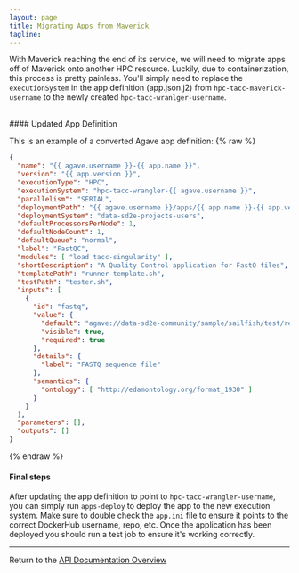 ```yaml
---
layout: page
title: Migrating Apps from Maverick
tagline:
---
```


With Maverick reaching the end of its service, we will need to migrate apps off of Maverick onto another HPC resource. Luckily, due to containerization, this process is pretty painless. You'll simply need to replace the `executionSystem` in the app definition (app.json.j2) from `hpc-tacc-maverick-username` to the newly created `hpc-tacc-wranlger-username`.


<br>
#### Updated App Definition

This is an example of a converted Agave app definition:
{% raw %}
```json
{
  "name": "{{ agave.username }}-{{ app.name }}",
  "version": "{{ app.version }}",
  "executionType": "HPC",
  "executionSystem": "hpc-tacc-wrangler-{{ agave.username }}",
  "parallelism": "SERIAL",
  "deploymentPath": "{{ agave.username }}/apps/{{ app.name }}-{{ app.version }}",
  "deploymentSystem": "data-sd2e-projects-users",
  "defaultProcessorsPerNode": 1,
  "defaultNodeCount": 1,
  "defaultQueue": "normal",
  "label": "FastQC",
  "modules": [ "load tacc-singularity" ],
  "shortDescription": "A Quality Control application for FastQ files",
  "templatePath": "runner-template.sh",
  "testPath": "tester.sh",
  "inputs": [
    {
      "id": "fastq",
      "value": {
        "default": "agave://data-sd2e-community/sample/sailfish/test/read1.fastq",
        "visible": true,
        "required": true
      },
      "details": {
        "label": "FASTQ sequence file"
      },
      "semantics": {
        "ontology": [ "http://edamontology.org/format_1930" ]
      }
    }
  ],
  "parameters": [],
  "outputs": []
}
```
{% endraw %}

#### Final steps
After updating the app definition to point to `hpc-tacc-wrangler-username`, you can simply run `apps-deploy` to deploy the app to the new execution system. Make sure to double check the `app.ini` file to ensure it points to the correct DockerHub username, repo, etc. Once the application has been deployed you should run a test job to ensure it's working correctly.




---
Return to the [API Documentation Overview](../index.md)
